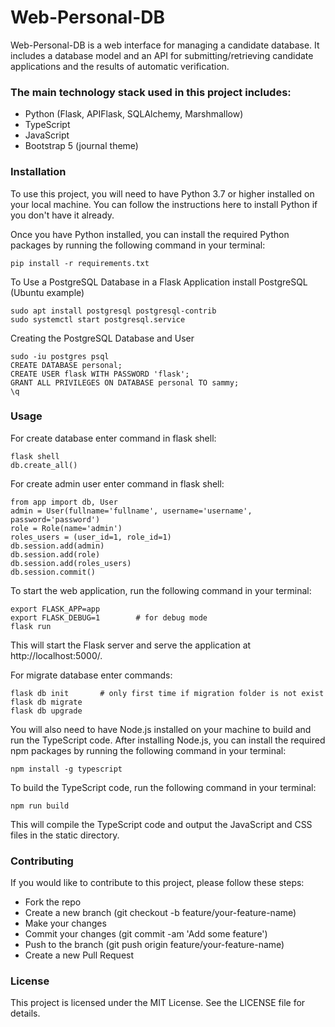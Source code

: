 # Web-Personal-DB

Web-Personal-DB is a web interface for managing a candidate database. It includes a database model and an API for submitting/retrieving candidate applications and the results of automatic verification.

### The main technology stack used in this project includes:

- Python (Flask, APIFlask, SQLAlchemy, Marshmallow)
- TypeScript
- JavaScript
- Bootstrap 5 (journal theme)

### Installation
To use this project, you will need to have Python 3.7 or higher installed on your local machine. You can follow the instructions here to install Python if you don't have it already.

Once you have Python installed, you can install the required Python packages by running the following command in your terminal:
```
pip install -r requirements.txt
```

To Use a PostgreSQL Database in a Flask Application install PostgreSQL (Ubuntu example)
```
sudo apt install postgresql postgresql-contrib
sudo systemctl start postgresql.service
```
Creating the PostgreSQL Database and User
```
sudo -iu postgres psql
CREATE DATABASE personal;
CREATE USER flask WITH PASSWORD 'flask';
GRANT ALL PRIVILEGES ON DATABASE personal TO sammy;
\q
```

### Usage
For create database enter command in flask shell:
```
flask shell
db.create_all()
```

For create admin user enter command in flask shell:
```
from app import db, User
admin = User(fullname='fullname', username='username', password='password')
role = Role(name='admin')
roles_users = (user_id=1, role_id=1)
db.session.add(admin)
db.session.add(role)
db.session.add(roles_users)
db.session.commit()
```

To start the web application, run the following command in your terminal:
```
export FLASK_APP=app
export FLASK_DEBUG=1        # for debug mode
flask run
```

This will start the Flask server and serve the application at http://localhost:5000/.

For migrate database enter commands:
```
flask db init       # only first time if migration folder is not exist
flask db migrate
flask db upgrade
```

You will also need to have Node.js installed on your machine to build and run the TypeScript code.
After installing Node.js, you can install the required npm packages by running the following command in your terminal:
```
npm install -g typescript
```
To build the TypeScript code, run the following command in your terminal:
```
npm run build
```
This will compile the TypeScript code and output the JavaScript and CSS files in the static directory.

### Contributing
If you would like to contribute to this project, please follow these steps:

- Fork the repo
- Create a new branch (git checkout -b feature/your-feature-name)
- Make your changes
- Commit your changes (git commit -am 'Add some feature')
- Push to the branch (git push origin feature/your-feature-name)
- Create a new Pull Request

### License
This project is licensed under the MIT License. See the LICENSE file for details.